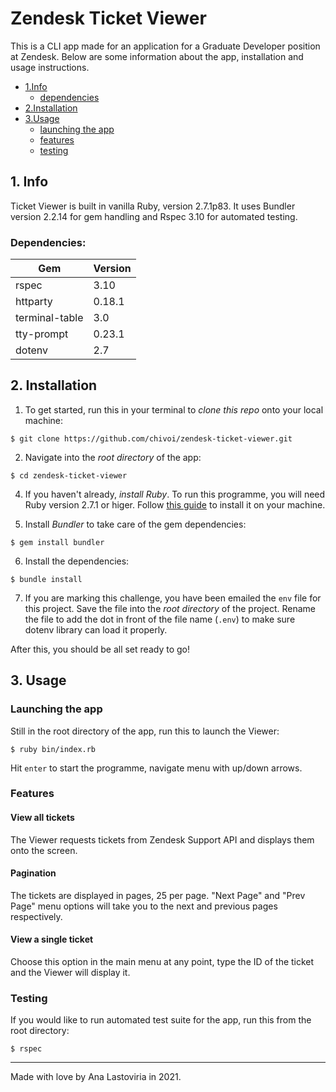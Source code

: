 # Zendesk Ticket Viewer

This is a CLI app made for an application for a Graduate Developer position at Zendesk.
Below are some information about the app, installation and usage instructions.

* [1.Info](#1-info)<br>
   * [dependencies](#dependencies)
* [2.Installation](#2-installation)<br>
* [3.Usage](#3-usage)<br>
   * [launching the app](#launching-the-app)
   * [features](#features)
   * [testing](#testing)

## 1. Info

Ticket Viewer is built in vanilla Ruby, version 2.7.1p83. It uses Bundler version 2.2.14 for gem handling and Rspec 3.10 for automated testing.

### Dependencies:

Gem | Version
---------|----------
 rspec | 3.10
 httparty | 0.18.1
 terminal-table | 3.0
 tty-prompt | 0.23.1
 dotenv | 2.7


## 2. Installation

1. To get started, run this in your terminal to *clone this repo* onto your local machine:

```
$ git clone https://github.com/chivoi/zendesk-ticket-viewer.git
```

2. Navigate into the *root directory* of the app:

```
$ cd zendesk-ticket-viewer
```

4. If you haven't already, *install Ruby*. To run this programme, you will need Ruby version 2.7.1 or higer. Follow [this guide](https://www.ruby-lang.org/en/documentation/installation/) to install it on your machine.

5. Install *Bundler* to take care of the gem dependencies:

```
$ gem install bundler
```

6. Install the dependencies:

```
$ bundle install
```

7. If you are marking this challenge, you have been emailed the `env` file for this project. Save the file into the *root directory* of the project. Rename the file to add the dot in front of the file name (`.env`) to make sure dotenv library can load it properly.

After this, you should be all set ready to go!

## 3. Usage
### Launching the app

Still in the root directory of the app, run this to launch the Viewer:

```
$ ruby bin/index.rb
```

Hit `enter` to start the programme, navigate menu with up/down arrows.
### Features

#### **View all tickets**

The Viewer requests tickets from Zendesk Support API and displays them onto the screen.

#### **Pagination**

The tickets are displayed in pages, 25 per page. "Next Page" and "Prev Page" menu options will take you to the next and previous pages respectively.

#### **View a single ticket**

Choose this option in the main menu at any point, type the ID of the ticket and the Viewer will display it.

### Testing

If you would like to run automated test suite for the app, run this from the root directory:

```
$ rspec
```
___

Made with love by Ana Lastoviria in 2021.
